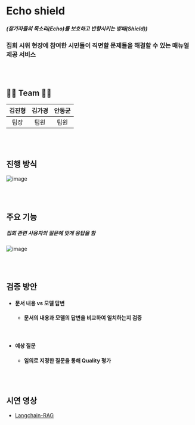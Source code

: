 # Echo shield
##### (참가자들의 목소리(Echo)를 보호하고 반향시키는 방패(Shield))
### 집회 시위 현장에 참여한 시민들이 직면할 문제들을 해결할 수 있는 매뉴얼 제공 서비스

<br>
<br>

## 👨‍💻 Team 👨‍💻
|김진형|김가경|안동균|
|:---:|:---:|:---:|
|팀장|팀원|팀원|

<br>
<br>

## 진행 방식
![image](https://github.com/user-attachments/assets/77fc8f92-5807-48aa-9cb6-3c2f9a7fd95f)

<br>
<br>

## 주요 기능
##### 집회 관련 사용자의 질문에 맞게 응답을 함
![image](https://github.com/user-attachments/assets/5fb56225-7ef4-4d01-87ee-0cb510d30212)

<br>
<br>

## 검증 방안
- #### 문서 내용 vs 모델 답변
  - #### 문서의 내용과 모델의 답변을 비교하여 일치하는지 검증

<br>

- #### 예상 질문
  - #### 임의로 지정한 질문을 통해 Quality 평가
 
<br>
<br>

## 시연 영상
- [Langchain-RAG]([https://github.com/Kane0002/Langchain-RAG](https://www.youtube.com/watch?v=CTke2pJfizE))
 
